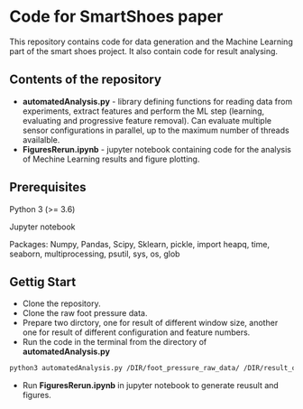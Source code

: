 # Code for SmartShoes paper
This repository contains code for data generation and the Machine Learning part of the smart shoes project. It also contain code for result analysing.

## Contents of the repository
* **automatedAnalysis.py** - library defining functions for reading data from experiments, extract features and perform the ML step (learning, evaluating and progressive feature removal). Can evaluate multiple sensor configurations in parallel, up to the maximum number of threads availalble.
* **FiguresRerun.ipynb** - jupyter notebook containing code for the analysis of Mechine Learning results and figure plotting.

## Prerequisites
Python 3 (>= 3.6)

Jupyter notebook

Packages: Numpy, Pandas, Scipy, Sklearn, pickle, import heapq, time, seaborn, multiprocessing, psutil, sys, os, glob
## Gettig Start
* Clone the repository.
* Clone the raw foot pressure data.
* Prepare two dirctory, one for result of different window size, another one for result of different configuration and feature numbers.
* Run the code in the terminal from the directory of **automatedAnalysis.py** 

```bash
python3 automatedAnalysis.py /DIR/foot_pressure_raw_data/ /DIR/result_of_different_configs/ /DIR/result_of_different_window_size/ 
```
* Run **FiguresRerun.ipynb** in jupyter notebook to generate reusult and figures.



